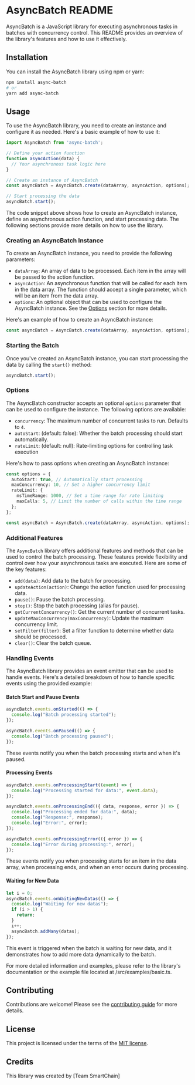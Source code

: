 # AsyncBatch README

AsyncBatch is a JavaScript library for executing asynchronous tasks in batches with concurrency control. This README provides an overview of the library's features and how to use it effectively.

## Installation

You can install the AsyncBatch library using npm or yarn:

```bash
npm install async-batch
# or
yarn add async-batch
```
## Usage
To use the AsyncBatch library, you need to create an instance and configure it as needed. Here's a basic example of how to use it:

```ts
import AsyncBatch from 'async-batch';

// Define your action function
function asyncAction(data) {
  // Your asynchronous task logic here
}

// Create an instance of AsyncBatch
const asyncBatch = AsyncBatch.create(dataArray, asyncAction, options);

// Start processing the data
asyncBatch.start();
```
The code snippet above shows how to create an AsyncBatch instance, define an asynchronous action function, and start processing data. The following sections provide more details on how to use the library.

### Creating an AsyncBatch Instance
To create an AsyncBatch instance, you need to provide the following parameters:

- `dataArray`: An array of data to be processed. Each item in the array will be passed to the action function.
- `asyncAction`: An asynchronous function that will be called for each item in the data array. The function should accept a single parameter, which will be an item from the data array.
- `options`: An optional object that can be used to configure the AsyncBatch instance. See the [Options](#options) section for more details.

Here's an example of how to create an AsyncBatch instance:

```ts
const asyncBatch = AsyncBatch.create(dataArray, asyncAction, options);
```

### Starting the Batch
Once you've created an AsyncBatch instance, you can start processing the data by calling the `start()` method:

```ts
asyncBatch.start();
```

### Options
The AsyncBatch constructor accepts an optional `options` parameter that can be used to configure the instance. The following options are available:

- `concurrency`: The maximum number of concurrent tasks to run. Defaults to `4`.
- `autoStart`: (default: false): Whether the batch processing should start automatically.
- `rateLimit`: (default: null): Rate-limiting options for controlling task execution 

Here's how to pass options when creating an AsyncBatch instance:

```ts
const options = {
  autoStart: true, // Automatically start processing
  maxConcurrency: 10, // Set a higher concurrency limit
  rateLimit: {
    msTimeRange: 1000, // Set a time range for rate limiting
    maxCalls: 5, // Limit the number of calls within the time range
  };
};

const asyncBatch = AsyncBatch.create(dataArray, asyncAction, options);

```

### Additional Features

The `AsyncBatch` library offers additional features and methods that can be used to control the batch processing. These features provide flexibility and control over how your asynchronous tasks are executed. Here are some of the key features:

- `add(data)`: Add data to the batch for processing.
- `updateAction(action)`: Change the action function used for processing data.
- `pause()`: Pause the batch processing.
- `stop()`: Stop the batch processing (alias for pause).
- `getCurrentConcurrency()`: Get the current number of concurrent tasks.
- `updateMaxConcurrency(maxConcurrency)`: Update the maximum concurrency limit.
- `setFilter(filter)`: Set a filter function to determine whether data should be processed.
- `clear()`: Clear the batch queue.

### Handling Events
The AsyncBatch library provides an event emitter that can be used to handle events. Here's a detailed breakdown of how to handle specific events using the provided example:

#### Batch Start and Pause Events

```ts
asyncBatch.events.onStarted(() => {
  console.log("Batch processing started");
});

asyncBatch.events.onPaused(() => {
  console.log("Batch processing paused");
});
```
These events notify you when the batch processing starts and when it's paused.

#### Processing Events

```ts
asyncBatch.events.onProcessingStart((event) => {
  console.log("Processing started for data:", event.data);
});

asyncBatch.events.onProcessingEnd(({ data, response, error }) => {
  console.log("Processing ended for data:", data);
  console.log("Response:", response);
  console.log("Error:", error);
});

asyncBatch.events.onProcessingError(({ error }) => {
  console.log("Error during processing:", error);
});
```
These events notify you when processing starts for an item in the data array, when processing ends, and when an error occurs during processing.

#### Waiting for New Data

```ts
let i = 0;
asyncBatch.events.onWaitingNewDatas(() => {
  console.log("Waiting for new datas");
  if (i > 1) {
    return;
  }
  i++;
  asyncBatch.addMany(datas);
});
```
This event is triggered when the batch is waiting for new data, and it demonstrates how to add more data dynamically to the batch.

For more detailed information and examples, please refer to the library's documentation or the example file located at /src/examples/basic.ts.

## Contributing

Contributions are welcome! Please see the [contributing guide](CONTRIBUTING.md) for more details.

## License

This project is licensed under the terms of the [MIT license](LICENSE).

## Credits

This library was created by [Team SmartChain]




